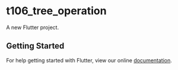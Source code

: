 # t106_tree_operation

A new Flutter project.

## Getting Started

For help getting started with Flutter, view our online
[documentation](https://flutter.io/).

